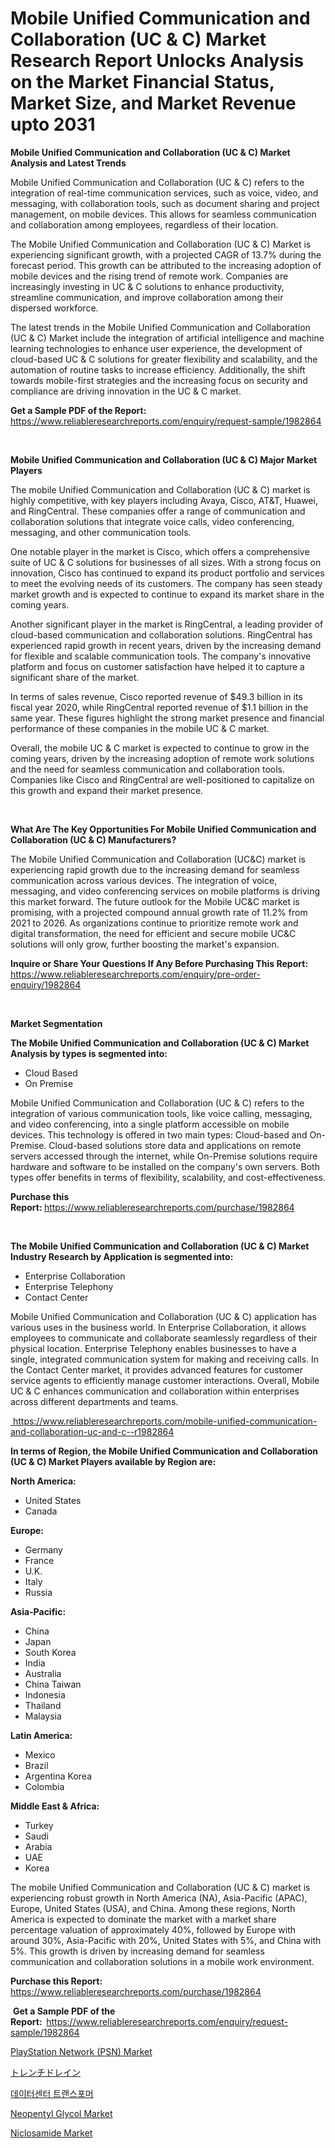 <p><h1>Mobile Unified Communication and Collaboration (UC & C) Market Research Report Unlocks Analysis on the Market Financial Status, Market Size, and Market Revenue upto 2031</h1></p><p><strong>Mobile Unified Communication and Collaboration (UC & C) Market Analysis and Latest Trends</strong></p>
<p><p>Mobile Unified Communication and Collaboration (UC & C) refers to the integration of real-time communication services, such as voice, video, and messaging, with collaboration tools, such as document sharing and project management, on mobile devices. This allows for seamless communication and collaboration among employees, regardless of their location.</p><p>The Mobile Unified Communication and Collaboration (UC & C) Market is experiencing significant growth, with a projected CAGR of 13.7% during the forecast period. This growth can be attributed to the increasing adoption of mobile devices and the rising trend of remote work. Companies are increasingly investing in UC & C solutions to enhance productivity, streamline communication, and improve collaboration among their dispersed workforce.</p><p>The latest trends in the Mobile Unified Communication and Collaboration (UC & C) Market include the integration of artificial intelligence and machine learning technologies to enhance user experience, the development of cloud-based UC & C solutions for greater flexibility and scalability, and the automation of routine tasks to increase efficiency. Additionally, the shift towards mobile-first strategies and the increasing focus on security and compliance are driving innovation in the UC & C market.</p></p>
<p><strong>Get a Sample PDF of the Report:&nbsp;</strong> <a href="https://www.reliableresearchreports.com/enquiry/request-sample/1982864">https://www.reliableresearchreports.com/enquiry/request-sample/1982864</a></p>
<p>&nbsp;</p>
<p><strong>Mobile Unified Communication and Collaboration (UC & C) Major Market Players</strong></p>
<p><p>The mobile Unified Communication and Collaboration (UC & C) market is highly competitive, with key players including Avaya, Cisco, AT&T, Huawei, and RingCentral. These companies offer a range of communication and collaboration solutions that integrate voice calls, video conferencing, messaging, and other communication tools.</p><p>One notable player in the market is Cisco, which offers a comprehensive suite of UC & C solutions for businesses of all sizes. With a strong focus on innovation, Cisco has continued to expand its product portfolio and services to meet the evolving needs of its customers. The company has seen steady market growth and is expected to continue to expand its market share in the coming years.</p><p>Another significant player in the market is RingCentral, a leading provider of cloud-based communication and collaboration solutions. RingCentral has experienced rapid growth in recent years, driven by the increasing demand for flexible and scalable communication tools. The company's innovative platform and focus on customer satisfaction have helped it to capture a significant share of the market.</p><p>In terms of sales revenue, Cisco reported revenue of $49.3 billion in its fiscal year 2020, while RingCentral reported revenue of $1.1 billion in the same year. These figures highlight the strong market presence and financial performance of these companies in the mobile UC & C market.</p><p>Overall, the mobile UC & C market is expected to continue to grow in the coming years, driven by the increasing adoption of remote work solutions and the need for seamless communication and collaboration tools. Companies like Cisco and RingCentral are well-positioned to capitalize on this growth and expand their market presence.</p></p>
<p>&nbsp;</p>
<p><strong>What Are The Key Opportunities For Mobile Unified Communication and Collaboration (UC & C) Manufacturers?</strong></p>
<p><p>The Mobile Unified Communication and Collaboration (UC&C) market is experiencing rapid growth due to the increasing demand for seamless communication across various devices. The integration of voice, messaging, and video conferencing services on mobile platforms is driving this market forward. The future outlook for the Mobile UC&C market is promising, with a projected compound annual growth rate of 11.2% from 2021 to 2026. As organizations continue to prioritize remote work and digital transformation, the need for efficient and secure mobile UC&C solutions will only grow, further boosting the market's expansion.</p></p>
<p><strong>Inquire or Share Your Questions If Any Before Purchasing This Report:</strong> <a href="https://www.reliableresearchreports.com/enquiry/pre-order-enquiry/1982864">https://www.reliableresearchreports.com/enquiry/pre-order-enquiry/1982864</a></p>
<p>&nbsp;</p>
<p><strong>Market Segmentation</strong></p>
<p><strong>The Mobile Unified Communication and Collaboration (UC & C) Market Analysis by types is segmented into:</strong></p>
<p><ul><li>Cloud Based</li><li>On Premise</li></ul></p>
<p><p>Mobile Unified Communication and Collaboration (UC & C) refers to the integration of various communication tools, like voice calling, messaging, and video conferencing, into a single platform accessible on mobile devices. This technology is offered in two main types: Cloud-based and On-Premise. Cloud-based solutions store data and applications on remote servers accessed through the internet, while On-Premise solutions require hardware and software to be installed on the company's own servers. Both types offer benefits in terms of flexibility, scalability, and cost-effectiveness.</p></p>
<p><strong>Purchase this Report:&nbsp;</strong><a href="https://www.reliableresearchreports.com/purchase/1982864">https://www.reliableresearchreports.com/purchase/1982864</a></p>
<p>&nbsp;</p>
<p><strong>The Mobile Unified Communication and Collaboration (UC & C) Market Industry Research by Application is segmented into:</strong></p>
<p><ul><li>Enterprise Collaboration</li><li>Enterprise Telephony</li><li>Contact Center</li></ul></p>
<p><p>Mobile Unified Communication and Collaboration (UC & C) application has various uses in the business world. In Enterprise Collaboration, it allows employees to communicate and collaborate seamlessly regardless of their physical location. Enterprise Telephony enables businesses to have a single, integrated communication system for making and receiving calls. In the Contact Center market, it provides advanced features for customer service agents to efficiently manage customer interactions. Overall, Mobile UC & C enhances communication and collaboration within enterprises across different departments and teams.</p></p>
<p><a href="https://www.reliableresearchreports.com/mobile-unified-communication-and-collaboration-uc-and-c--r1982864">&nbsp;https://www.reliableresearchreports.com/mobile-unified-communication-and-collaboration-uc-and-c--r1982864</a></p>
<p><strong>In terms of Region, the Mobile Unified Communication and Collaboration (UC & C) Market Players available by Region are:</strong></p>
<p>
    <p> <strong> North America: </strong>
        <ul>
            <li>United States</li>
            <li>Canada</li>
        </ul>
        </p> 
    <p> <strong> Europe: </strong>
        <ul>
            <li>Germany</li>
            <li>France</li>
            <li>U.K.</li>
            <li>Italy</li>
            <li>Russia</li>
        </ul>
        </p> 
    <p> <strong> Asia-Pacific: </strong>
        <ul>
            <li>China</li>
            <li>Japan</li>
            <li>South Korea</li>
            <li>India</li>
            <li>Australia</li>
            <li>China Taiwan</li>
            <li>Indonesia</li>
            <li>Thailand</li>
            <li>Malaysia</li>
        </ul>
        </p> 
    <p> <strong> Latin America: </strong>
        <ul>
            <li>Mexico</li>
            <li>Brazil</li>
            <li>Argentina Korea</li>
            <li>Colombia</li>
        </ul>
        </p> 
    <p> <strong> Middle East & Africa: </strong>
        <ul>
            <li>Turkey</li>
            <li>Saudi</li>
            <li>Arabia</li>
            <li>UAE</li>
            <li>Korea</li>
        </ul>
    </p>
    </p>
<p><p>The mobile Unified Communication and Collaboration (UC & C) market is experiencing robust growth in North America (NA), Asia-Pacific (APAC), Europe, United States (USA), and China. Among these regions, North America is expected to dominate the market with a market share percentage valuation of approximately 40%, followed by Europe with around 30%, Asia-Pacific with 20%, United States with 5%, and China with 5%. This growth is driven by increasing demand for seamless communication and collaboration solutions in a mobile work environment.</p></p>
<p><strong>Purchase this Report: </strong><a href="https://www.reliableresearchreports.com/purchase/1982864">https://www.reliableresearchreports.com/purchase/1982864</a></p>
<p>&nbsp;<strong>Get a Sample PDF of the Report:&nbsp;&nbsp;</strong><a href="https://www.reliableresearchreports.com/enquiry/request-sample/1982864">https://www.reliableresearchreports.com/enquiry/request-sample/1982864</a></p>
<p><strong></strong></p>
<p><p><a href="https://github.com/jsmusil/Market-Research-Report-List-2/blob/main/playstation-network-psn-market.md">PlayStation Network (PSN) Market</a></p><p><a href="https://github.com/LeanneBruen2023/Market-Research-Report-List-1/blob/main/698172920524.md">トレンチドレイン</a></p><p><a href="https://github.com/iansanftyord09878/Market-Research-Report-List-1/blob/main/704324518900.md">데이터센터 트랜스포머</a></p><p><a href="https://issuu.com/reportprime-2/docs/neopentyl-glycol-market-size-2030.pptx">Neopentyl Glycol Market</a></p><p><a href="https://issuu.com/reportprime-2/docs/niclosamide-market-size-2030.pptx">Niclosamide Market</a></p></p>